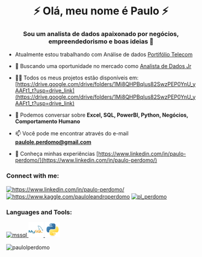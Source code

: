<h1 align="center">⚡ Olá, meu nome é Paulo ⚡</h1>
<h3 align="center">Sou um analista de dados apaixonado por negócios, empreendedorismo e boas ideias 🌱</h3>

- Atualmente estou trabalhando com Análise de dados [Portifólio Telecom](https://docs.google.com/spreadsheets/d/19DzICyGCrJKS6WdLnO8q8SyMJf4gPOYI/edit?usp=drive_link&ouid=112739832546038959309&rtpof=true&sd=true)


- 🤝 Buscando uma oportunidade no mercado como [Analista de Dados Jr](https://www.linkedin.com/in/paulo-perdomo/)

- 👨‍💻 Todos os meus projetos estão disponíveis em: [https://drive.google.com/drive/folders/1Mi8QHPBqIus82SwzPEP0YnU_yAAFt1_t?usp=drive_link](https://drive.google.com/drive/folders/1Mi8QHPBqIus82SwzPEP0YnU_yAAFt1_t?usp=drive_link)

- 💬 Podemos conversar sobre **Excel, SQL, PowerBI, Python, Negócios, Comportamento Humano**

- 📫 Você pode me encontrar através do e-mail **paulole.perdomo@gmail.com**

- 📄 Conheça minhas experiências [https://www.linkedin.com/in/paulo-perdomo/](https://www.linkedin.com/in/paulo-perdomo/)

<h3 align="left">Connect with me:</h3>
<p align="left">
<a href="https://linkedin.com/in/https://www.linkedin.com/in/paulo-perdomo/" target="blank"><img align="center" src="https://raw.githubusercontent.com/rahuldkjain/github-profile-readme-generator/master/src/images/icons/Social/linked-in-alt.svg" alt="https://www.linkedin.com/in/paulo-perdomo/" height="30" width="40" /></a>
<a href="https://kaggle.com/https://www.kaggle.com/pauloleandroperdomo" target="blank"><img align="center" src="https://raw.githubusercontent.com/rahuldkjain/github-profile-readme-generator/master/src/images/icons/Social/kaggle.svg" alt="https://www.kaggle.com/pauloleandroperdomo" height="30" width="40" /></a>
<a href="https://instagram.com/pl_perdomo" target="blank"><img align="center" src="https://raw.githubusercontent.com/rahuldkjain/github-profile-readme-generator/master/src/images/icons/Social/instagram.svg" alt="pl_perdomo" height="30" width="40" /></a>
</p>

<h3 align="left">Languages and Tools:</h3>
<p align="left"> <a href="https://www.microsoft.com/en-us/sql-server" target="_blank" rel="noreferrer"> <img src="https://www.svgrepo.com/show/303229/microsoft-sql-server-logo.svg" alt="mssql" width="40" height="40"/> </a> <a href="https://www.mysql.com/" target="_blank" rel="noreferrer"> <img src="https://raw.githubusercontent.com/devicons/devicon/master/icons/mysql/mysql-original-wordmark.svg" alt="mysql" width="40" height="40"/> </a> <a href="https://www.python.org" target="_blank" rel="noreferrer"> <img src="https://raw.githubusercontent.com/devicons/devicon/master/icons/python/python-original.svg" alt="python" width="40" height="40"/> </a> </p>

<p><img align="center" src="https://github-readme-stats.vercel.app/api/top-langs?username=paulolperdomo&show_icons=true&locale=en&layout=compact" alt="paulolperdomo" /></p>





<!---
- 👋 Hi, I’m @PauloLPerdomo
- 👀 I’m interested in ...
- 🌱 I’m currently learning ...
- 💞️ I’m looking to collaborate on ...
- 📫 How to reach me ...


PauloLPerdomo/PauloLPerdomo is a ✨ special ✨ repository because its `README.md` (this file) appears on your GitHub profile.
You can click the Preview link to take a look at your changes.
--->
